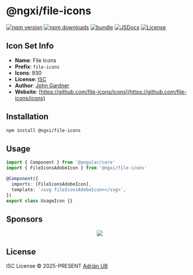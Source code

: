 # @ngxi/file-icons

[![npm version][npm-version-src]][npm-version-href]
[![npm downloads][npm-downloads-src]][npm-downloads-href]
[![bundle][bundle-src]][bundle-href]
[![JSDocs][jsdocs-src]][jsdocs-href]
[![License][license-src]][license-href]

## Icon Set Info

- **Name**: File Icons
- **Prefix**: `file-icons`
- **Icons**: 930
- **License**: [ISC](https://github.com/file-icons/icons/blob/master/LICENSE.md)
- **Author**: [John Gardner](https://github.com/file-icons/icons)
- **Website**: [https://github.com/file-icons/icons](https://github.com/file-icons/icons)

## Installation

```sh
npm install @ngxi/file-icons
```

## Usage

```ts
import { Component } from '@angular/core'
import { FileIconsAdobeIcon } from '@ngxi/file-icons'

@Component({
  imports: [FileIconsAdobeIcon],
  template: `<svg fileIconsAdobeIcon></svg>`,
})
export class UsageIcon {}
```

## Sponsors

<p align="center">
  <a href="https://cdn.jsdelivr.net/gh/adrian-ub/static/sponsors.svg">
    <img src='https://cdn.jsdelivr.net/gh/adrian-ub/static/sponsors.svg'/>
  </a>
</p>

## License

ISC License © 2025-PRESENT [Adrián UB](https://github.com/adrian-ub)

<!-- Badges -->

[npm-version-src]: https://img.shields.io/npm/v/@ngxi/file-icons?style=flat&colorA=080f12&colorB=1fa669
[npm-version-href]: https://npmjs.com/package/@ngxi/file-icons
[npm-downloads-src]: https://img.shields.io/npm/dm/@ngxi/file-icons?style=flat&colorA=080f12&colorB=1fa669
[npm-downloads-href]: https://npmjs.com/package/@ngxi/file-icons
[bundle-src]: https://img.shields.io/bundlephobia/minzip/@ngxi/file-icons?style=flat&colorA=080f12&colorB=1fa669&label=minzip
[bundle-href]: https://bundlephobia.com/result?p=@ngxi/file-icons
[license-src]: https://img.shields.io/npm/l/@ngxi/file-icons?style=flat&colorA=080f12&colorB=1fa669
[license-href]: https://github.com/adrian-ub/ngxi/blob/main/LICENSE
[jsdocs-src]: https://img.shields.io/badge/jsdocs-reference-080f12?style=flat&colorA=080f12&colorB=1fa669
[jsdocs-href]: https://www.jsdocs.io/package/@ngxi/file-icons
